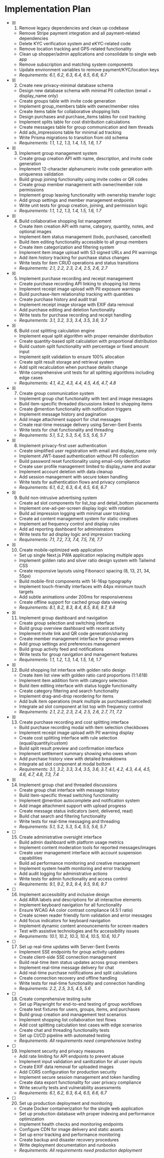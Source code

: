 # Implementation Plan

- [x] 1. Remove legacy dependencies and clean up codebase
  - Remove Stripe payment integration and all payment-related dependencies
  - Delete KYC verification system and eKYC-related code
  - Remove location tracking and GPS-related functionality
  - Clean up shopper/admin applications and consolidate to single web app
  - Remove subscription and matching system components
  - Update environment variables to remove payment/KYC/location keys
  - _Requirements: 6.1, 6.2, 6.3, 6.4, 6.5, 6.6, 6.7_

- [x] 2. Create new privacy-minimal database schema
  - Design new database schema with minimal PII collection (email + display_name only)
  - Create groups table with invite code generation
  - Implement group_members table with owner/member roles
  - Create items table for collaborative shopping lists
  - Design purchases and purchase_items tables for cost tracking
  - Implement splits table for cost distribution calculations
  - Create messages table for group communication and item threads
  - Add ads_impressions table for minimal ad tracking
  - Write Prisma migrations to transition from old schema
  - _Requirements: 1.1, 1.2, 1.3, 1.4, 1.5, 1.6, 1.7_

- [x] 3. Implement group management system
  - Create group creation API with name, description, and invite code generation
  - Implement 12-character alphanumeric invite code generation with uniqueness validation
  - Build group joining functionality using invite codes or QR codes
  - Create group member management with owner/member role permissions
  - Implement group leaving functionality with ownership transfer logic
  - Add group settings and member management endpoints
  - Write unit tests for group creation, joining, and permission logic
  - _Requirements: 1.1, 1.2, 1.3, 1.4, 1.5, 1.6, 1.7_

- [x] 4. Build collaborative shopping list management
  - Create item creation API with name, category, quantity, notes, and optional images
  - Implement item status management (todo, purchased, cancelled)
  - Build item editing functionality accessible to all group members
  - Create item categorization and filtering system
  - Implement item image upload with S3 signed URLs and PII warnings
  - Add item history tracking for purchase status changes
  - Write tests for item CRUD operations and status transitions
  - _Requirements: 2.1, 2.2, 2.3, 2.4, 2.5, 2.6, 2.7_

- [x] 5. Implement purchase recording and receipt management
  - Create purchase recording API linking to shopping list items
  - Implement receipt image upload with PII exposure warnings
  - Build purchase-item relationship tracking with quantities
  - Create purchase history and audit trail
  - Implement receipt image storage with EXIF data removal
  - Add purchase editing and deletion functionality
  - Write tests for purchase recording and receipt handling
  - _Requirements: 3.1, 3.2, 3.3, 3.4, 3.5, 3.6, 3.7_

- [x] 6. Build cost splitting calculation engine
  - Implement equal split algorithm with proper remainder distribution
  - Create quantity-based split calculation with proportional distribution
  - Build custom split functionality with percentage or fixed amount input
  - Implement split validation to ensure 100% allocation
  - Create split result storage and retrieval system
  - Add split recalculation when purchase details change
  - Write comprehensive unit tests for all splitting algorithms including edge cases
  - _Requirements: 4.1, 4.2, 4.3, 4.4, 4.5, 4.6, 4.7, 4.8_

- [x] 7. Create group communication system
  - Implement group chat functionality with text and image messages
  - Build item-specific threaded discussions linked to shopping items
  - Create @mention functionality with notification triggers
  - Implement message history and pagination
  - Add image attachment support for chat messages
  - Create real-time message delivery using Server-Sent Events
  - Write tests for chat functionality and threading
  - _Requirements: 5.1, 5.2, 5.3, 5.4, 5.5, 5.6, 5.7_

- [x] 8. Implement privacy-first user authentication
  - Create simplified user registration with email and display_name only
  - Implement JWT-based authentication without PII collection
  - Build password reset functionality using email-only identification
  - Create user profile management limited to display_name and avatar
  - Implement account deletion with data cleanup
  - Add session management with secure token handling
  - Write tests for authentication flows and privacy compliance
  - _Requirements: 6.1, 6.2, 6.3, 6.4, 6.5, 6.6, 6.7_

- [x] 9. Build non-intrusive advertising system
  - Create ad slot components for list_top and detail_bottom placements
  - Implement one-ad-per-screen display logic with rotation
  - Build ad impression logging with minimal user tracking
  - Create ad content management system for static creatives
  - Implement ad frequency control and display rules
  - Add ad reporting dashboard for administrators
  - Write tests for ad display logic and impression tracking
  - _Requirements: 7.1, 7.2, 7.3, 7.4, 7.5, 7.6, 7.7_

- [x] 10. Create mobile-optimized web application
  - Set up single Next.js PWA application replacing multiple apps
  - Implement golden ratio and silver ratio design system with Tailwind CSS
  - Create responsive layouts using Fibonacci spacing (8, 13, 21, 34, 55px)
  - Build mobile-first components with 14-16sp typography
  - Implement touch-friendly interfaces with 44px minimum touch targets
  - Add subtle animations under 200ms for responsiveness
  - Create offline support for cached group data viewing
  - _Requirements: 8.1, 8.2, 8.3, 8.4, 8.5, 8.6, 8.7, 8.8_

- [x] 11. Implement group dashboard and navigation
  - Create group selection and switching interface
  - Build group overview dashboard with recent activity
  - Implement invite link and QR code generation/sharing
  - Create member management interface for group owners
  - Add group settings and preferences management
  - Build group activity feed and notifications
  - Write tests for group navigation and management features
  - _Requirements: 1.1, 1.2, 1.3, 1.4, 1.5, 1.6, 1.7_

- [x] 12. Build shopping list interface with golden ratio design
  - Create item list view with golden ratio card proportions (1:1.618)
  - Implement item addition form with category selection
  - Build item editing interface with status toggle functionality
  - Create category filtering and search functionality
  - Implement drag-and-drop reordering for items
  - Add bulk item operations (mark multiple as purchased/cancelled)
  - Integrate ad slot component at list top with frequency control
  - _Requirements: 2.1, 2.2, 2.3, 2.4, 2.5, 2.6, 2.7, 7.1, 7.2_

- [x] 13. Create purchase recording and cost splitting interface
  - Build purchase recording modal with item selection checkboxes
  - Implement receipt image upload with PII warning display
  - Create cost splitting interface with rule selection (equal/quantity/custom)
  - Build split result preview and confirmation interface
  - Implement settlement summary showing who owes whom
  - Add purchase history view with detailed breakdowns
  - Integrate ad slot component at modal bottom
  - _Requirements: 3.1, 3.2, 3.3, 3.4, 3.5, 3.6, 3.7, 4.1, 4.2, 4.3, 4.4, 4.5, 4.6, 4.7, 4.8, 7.3, 7.4_

- [x] 14. Implement group chat and threaded discussions
  - Create group chat interface with message history
  - Build item-specific thread switching functionality
  - Implement @mention autocomplete and notification system
  - Add image attachment support with upload progress
  - Create message status indicators (sent, delivered, read)
  - Build chat search and filtering functionality
  - Write tests for real-time messaging and threading
  - _Requirements: 5.1, 5.2, 5.3, 5.4, 5.5, 5.6, 5.7_

- [ ] 15. Create administrative oversight interface
  - Build admin dashboard with platform usage metrics
  - Implement content moderation tools for reported messages/images
  - Create user management interface with account suspension capabilities
  - Build ad performance monitoring and creative management
  - Implement system health monitoring and error tracking
  - Add audit logging for administrative actions
  - Write tests for admin functionality and access control
  - _Requirements: 9.1, 9.2, 9.3, 9.4, 9.5, 9.6, 9.7_

- [ ] 16. Implement accessibility and inclusive design
  - Add ARIA labels and descriptions for all interactive elements
  - Implement keyboard navigation for all functionality
  - Ensure WCAG AA color contrast compliance (4.5:1 ratio)
  - Create screen reader friendly form validation and error messages
  - Add focus indicators for keyboard navigation
  - Implement dynamic content announcements for screen readers
  - Test with assistive technologies and fix accessibility issues
  - _Requirements: 10.1, 10.2, 10.3, 10.4, 10.5, 10.6, 10.7_

- [ ] 17. Set up real-time updates with Server-Sent Events
  - Implement SSE endpoints for group activity updates
  - Create client-side SSE connection management
  - Build real-time item status updates across group members
  - Implement real-time message delivery for chat
  - Add real-time purchase notifications and split calculations
  - Create connection recovery and offline handling
  - Write tests for real-time functionality and connection handling
  - _Requirements: 2.2, 2.5, 3.5, 4.5, 5.6_

- [ ] 18. Create comprehensive testing suite
  - Set up Playwright for end-to-end testing of group workflows
  - Create test fixtures for users, groups, items, and purchases
  - Build group creation and management test scenarios
  - Implement shopping list collaboration test flows
  - Add cost splitting calculation test cases with edge scenarios
  - Create chat and threading functionality tests
  - Set up CI/CD pipeline with automated testing
  - _Requirements: All requirements need comprehensive testing_

- [ ] 19. Implement security and privacy measures
  - Add rate limiting for API endpoints to prevent abuse
  - Implement input validation and sanitization for all user inputs
  - Create EXIF data removal for uploaded images
  - Add CORS configuration for production security
  - Implement secure session management and token handling
  - Create data export functionality for user privacy compliance
  - Write security tests and vulnerability assessments
  - _Requirements: 6.1, 6.2, 6.3, 6.4, 6.5, 6.6, 6.7_

- [ ] 20. Set up production deployment and monitoring
  - Create Docker containerization for the single web application
  - Set up production database with proper indexing and performance optimization
  - Implement health checks and monitoring endpoints
  - Configure CDN for image delivery and static assets
  - Set up error tracking and performance monitoring
  - Create backup and disaster recovery procedures
  - Write deployment documentation and runbooks
  - _Requirements: All requirements need production deployment_